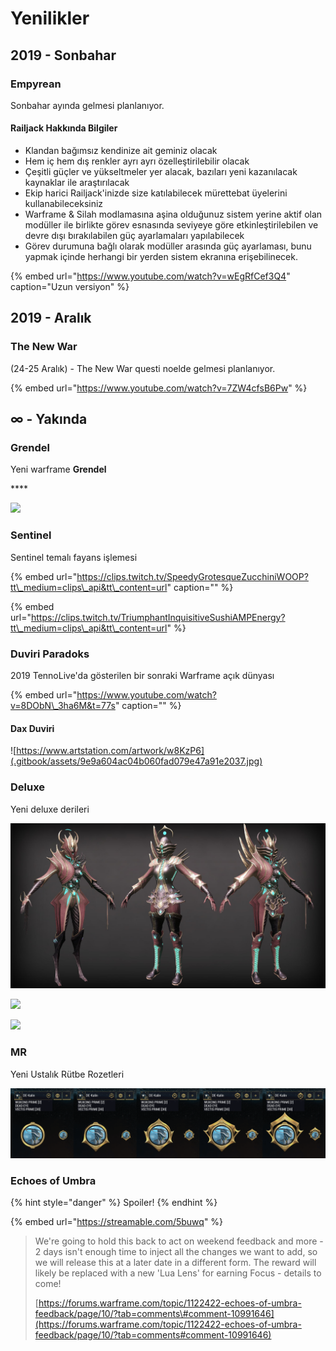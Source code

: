 # Yenilikler

## 2019 - Sonbahar

### Empyrean

Sonbahar ayında gelmesi planlanıyor.

#### Railjack Hakkında Bilgiler

* Klandan bağımsız kendinize ait geminiz olacak
* Hem iç hem dış renkler ayrı ayrı özelleştirilebilir olacak
* Çeşitli güçler ve yükseltmeler yer alacak, bazıları yeni kazanılacak kaynaklar ile araştırılacak
* Ekip harici Railjack'inizde size katılabilecek mürettebat üyelerini kullanabileceksiniz
* Warframe & Silah modlamasına aşina olduğunuz sistem yerine aktif olan modüller ile birlikte görev esnasında seviyeye göre etkinleştirilebilen ve devre dışı bırakılabilen güç ayarlamaları yapılabilecek
* Görev durumuna bağlı olarak modüller arasında güç ayarlaması, bunu yapmak içinde herhangi bir yerden sistem ekranına erişebilinecek.

{% embed url="https://www.youtube.com/watch?v=wEgRfCef3Q4" caption="Uzun versiyon" %}

## 2019 - Aralık

### The New War

\(24-25 Aralık\) - The New War questi noelde gelmesi planlanıyor.

{% embed url="https://www.youtube.com/watch?v=7ZW4cfsB6Pw" %}

## ∞ - Yakında

### **Grendel**

Yeni warframe **Grendel**

\*\*\*\*

![](https://lh3.googleusercontent.com/OeAOSnlWSD-oSHQE0sEmkFf5oeWcYm1ukgIQVqgEVU2q4N7QRX77OugxdOQyClF_0Cd2AFtqfIZv-FdMbfo=w1753-h887-rw-no)

### Sentinel

Sentinel temalı fayans işlemesi

{% embed url="https://clips.twitch.tv/SpeedyGrotesqueZucchiniWOOP?tt\_medium=clips\_api&tt\_content=url" caption="" %}

{% embed url="https://clips.twitch.tv/TriumphantInquisitiveSushiAMPEnergy?tt\_medium=clips\_api&tt\_content=url" %}

### Duviri Paradoks

2019 TennoLive'da gösterilen bir sonraki Warframe açık dünyası

{% embed url="https://www.youtube.com/watch?v=8DObN\_3ha6M&t=77s" caption="" %}

#### Dax Duviri

![https://www.artstation.com/artwork/w8KzP6](.gitbook/assets/9e9a604ac04b060fad079e47a91e2037.jpg)

### Deluxe

Yeni deluxe derileri

![](.gitbook/assets/assets_-lgoamcq2h0squvaydqb_-lmmsxg5h8evry9jm2wt_-lmmz0qh8nd99syxj5pa_image.png)

![](https://lh3.googleusercontent.com/UgmKIZ4RoFoSkHB6gMkHSOCqnazIKJKygxUl18DQlpvFY0ZxJiFTUhJkbcC1SirBTf4B6z46vdg5wHBaLCc=w1509-h969-rw-no)

![](https://lh3.googleusercontent.com/fvvS8VsniCulFGXM5hjlu9DxEylnfzUF7RoQW5ipWHUv1sRyQGGDWumkXKmufB8rEB8z-ck4arzwRr48c0g=w1723-h969-rw-no)



### MR

Yeni Ustalık Rütbe Rozetleri

![](.gitbook/assets/assets_-lgoamcq2h0squvaydqb_-lmmsxg5h8evry9jm2wt_-lmmzo7uqhe9ws45vs15_image.png)

### Echoes of Umbra

{% hint style="danger" %}
Spoiler!
{% endhint %}

{% embed url="https://streamable.com/5buwq" %}

> We're going to hold this back to act on weekend feedback and more - 2 days isn't enough time to inject all the changes we want to add, so we will release this at a later date in a different form. The reward will likely be replaced with a new 'Lua Lens' for earning Focus - details to come!
>
> [https://forums.warframe.com/topic/1122422-echoes-of-umbra-feedback/page/10/?tab=comments\#comment-10991646](https://forums.warframe.com/topic/1122422-echoes-of-umbra-feedback/page/10/?tab=comments#comment-10991646)

